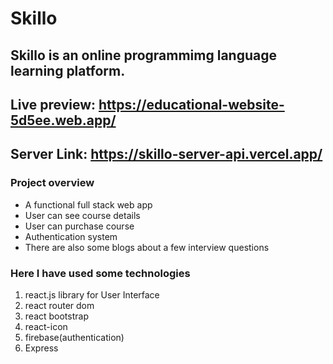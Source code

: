 # Skillo
## Skillo is an online programmimg language learning platform.

## Live preview: https://educational-website-5d5ee.web.app/

## Server Link: https://skillo-server-api.vercel.app/

### Project overview
- A functional full stack web app 
- User can see course details
- User can purchase course
- Authentication system
- There are also some blogs about a few interview questions
### Here I have used some technologies
1. react.js library for User Interface
2. react router dom
3. react bootstrap
4. react-icon
5. firebase(authentication)
6. Express